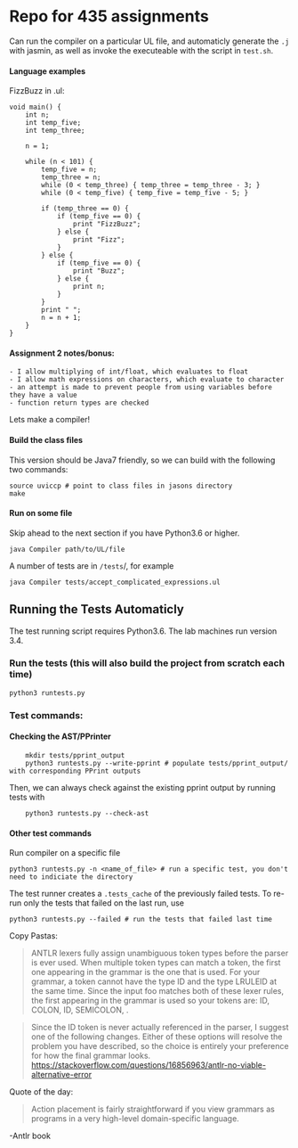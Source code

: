 # Repo for 435 assignments

Can run the compiler on a particular UL file, and automaticly generate the `.j` with jasmin, as well as invoke the executeable with the script in `test.sh`. 

#### Language examples 
FizzBuzz in .ul: 

```
void main() {
    int n;
    int temp_five;
    int temp_three;

    n = 1;

    while (n < 101) {
        temp_five = n;
        temp_three = n;
        while (0 < temp_three) { temp_three = temp_three - 3; }
        while (0 < temp_five) { temp_five = temp_five - 5; }

        if (temp_three == 0) {
            if (temp_five == 0) {
                print "FizzBuzz";
            } else {
                print "Fizz";
            }
        } else {
            if (temp_five == 0) {
                print "Buzz";
            } else {
                print n;
            }
        }
        print " ";
        n = n + 1;
    }
}
```
#### Assignment 2 notes/bonus:
    - I allow multiplying of int/float, which evaluates to float
    - I allow math expressions on characters, which evaluate to character
    - an attempt is made to prevent people from using variables before they have a value
    - function return types are checked



Lets make a compiler!

#### Build the class files

This version should be Java7 friendly, so we can build with the following two commands: 

```
source uviccp # point to class files in jasons directory 
make
```

#### Run on some file

Skip ahead to the next section if you have Python3.6 or higher. 

`java Compiler path/to/UL/file`

A number of tests are in `/tests`/, for example

`java Compiler tests/accept_complicated_expressions.ul` 


## Running the Tests Automaticly 

The test running script requires Python3.6. The lab machines run version 3.4.

### Run the tests  (this will also build the project from scratch each time)

`python3 runtests.py`

###  Test commands:

#### Checking the AST/PPrinter 

```
    mkdir tests/pprint_output 
    python3 runtests.py --write-pprint # populate tests/pprint_output/ with corresponding PPrint outputs 
``` 
Then, we can always check against the existing pprint output by running tests with 
```
    python3 runtests.py --check-ast 
``` 

#### Other test commands 
Run compiler on a specific file 

`python3 runtests.py -n <name_of_file> # run a specific test, you don't need to indiciate the directory`

The test runner creates a `.tests_cache` of the previously failed tests. To re-run only the tests that failed on the last run, use

`python3 runtests.py --failed # run the tests that failed last time`


Copy Pastas:

>ANTLR lexers fully assign unambiguous token types before the parser is ever used. When multiple token types can match a token, the first one appearing in the grammar is the one that is used. For your grammar, a token cannot have the type ID and the type LRULEID at the same time. Since the input foo matches both of these lexer rules, the first appearing in the grammar is used so your tokens are: ID, COLON, ID, SEMICOLON, <EOF>.

>Since the ID token is never actually referenced in the parser, I suggest one of the following changes. Either of these options will resolve the problem you have described, so the choice is entirely your preference for how the final grammar looks.
https://stackoverflow.com/questions/16856963/antlr-no-viable-alternative-error

Quote of the day:
>Action placement is fairly straightforward if you view grammars as programs in a very high-level domain-specific language.

-Antlr book
